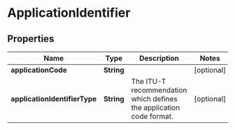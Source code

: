 
# ApplicationIdentifier

## Properties
Name | Type | Description | Notes
------------ | ------------- | ------------- | -------------
**applicationCode** | **String** |  |  [optional]
**applicationIdentifierType** | **String** | The ITU-T recommendation which defines the application code format. |  [optional]



